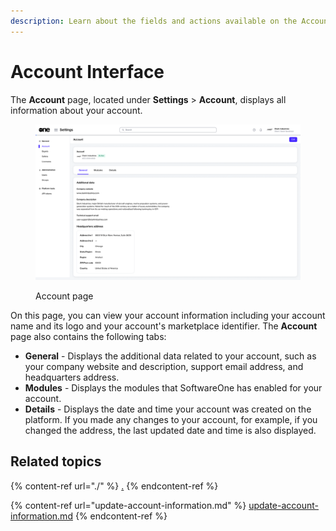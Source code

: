 ```yaml
---
description: Learn about the fields and actions available on the Account page.
---
```


# Account Interface

The **Account** page, located under **Settings** > **Account**, displays all information about your account.

<figure><img src="../../../.gitbook/assets/Account.png" alt=""><figcaption><p>Account page</p></figcaption></figure>

On this page, you can view your account information including your account name and its logo and your account's marketplace identifier. The **Account** page also contains the following tabs:

* **General** - Displays the additional data related to your account, such as your company website and description, support email address, and headquarters address.&#x20;
* **Modules** - Displays the modules that SoftwareOne has enabled for your account.&#x20;
* **Details** - Displays the date and time your account was created on the platform. If you made any changes to your account, for example, if you changed the address, the last updated date and time is also displayed.

## Related topics

{% content-ref url="./" %}
[.](./)
{% endcontent-ref %}

{% content-ref url="update-account-information.md" %}
[update-account-information.md](update-account-information.md)
{% endcontent-ref %}
